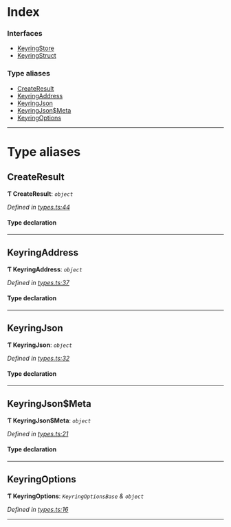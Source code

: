 

# Index

### Interfaces

* [KeyringStore](../interfaces/_types_.keyringstore.md)
* [KeyringStruct](../interfaces/_types_.keyringstruct.md)

### Type aliases

* [CreateResult](_types_.md#createresult)
* [KeyringAddress](_types_.md#keyringaddress)
* [KeyringJson](_types_.md#keyringjson)
* [KeyringJson$Meta](_types_.md#keyringjson_meta)
* [KeyringOptions](_types_.md#keyringoptions)

---

# Type aliases

<a id="createresult"></a>

##  CreateResult

**Ƭ CreateResult**: *`object`*

*Defined in [types.ts:44](https://github.com/polkadot-js/ui/blob/200d9be/packages/ui-keyring/src/types.ts#L44)*

#### Type declaration

___
<a id="keyringaddress"></a>

##  KeyringAddress

**Ƭ KeyringAddress**: *`object`*

*Defined in [types.ts:37](https://github.com/polkadot-js/ui/blob/200d9be/packages/ui-keyring/src/types.ts#L37)*

#### Type declaration

___
<a id="keyringjson"></a>

##  KeyringJson

**Ƭ KeyringJson**: *`object`*

*Defined in [types.ts:32](https://github.com/polkadot-js/ui/blob/200d9be/packages/ui-keyring/src/types.ts#L32)*

#### Type declaration

___
<a id="keyringjson_meta"></a>

##  KeyringJson$Meta

**Ƭ KeyringJson$Meta**: *`object`*

*Defined in [types.ts:21](https://github.com/polkadot-js/ui/blob/200d9be/packages/ui-keyring/src/types.ts#L21)*

#### Type declaration

[index: `string`]: `any`

___
<a id="keyringoptions"></a>

##  KeyringOptions

**Ƭ KeyringOptions**: *`KeyringOptionsBase` & `object`*

*Defined in [types.ts:16](https://github.com/polkadot-js/ui/blob/200d9be/packages/ui-keyring/src/types.ts#L16)*

___

